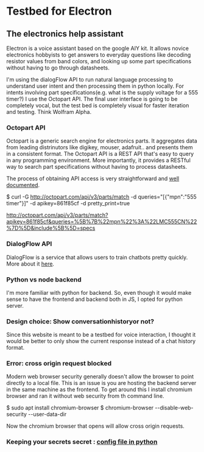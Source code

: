 # Testbed for Electron

## The electronics help assistant

Electron is a voice assistant based on the google AIY kit. It allows novice electronics hobbyists to get answers to everyday questions like decoding resistor values from band colors, and looking up some part specifications without having to go through datasheets.

I'm using the dialogFlow API to run natural language processing to understand user intent and then processing them in python locally. For intents involving part specifications(e.g. what is the supply voltage for a 555 timer?) I use the Octopart API. The final user interface is going to be completely vocal, but the test bed is completely visual for faster iteration and testing. Think Wolfram Alpha.

### Octopart API

Octopart is a generic search engine for electronics parts. It aggregates data from leading distrinutors like digikey, mouser, adafruit.. and presents them in a consistent format. The Octopart API is a REST API that's easy to query in any programming environment. More importantly, it provides a RESTful way to search part specifications without having to process datasheets.

The process of obtaining API access is very straightforward and [well documented](https://octopart.com/api/docs/v3/overview#authentication).

  $ curl -G http://octopart.com/api/v3/parts/match -d queries="[{\"mpn\":\"555 timer\"}]" -d apikey=861f85cf -d pretty_print=true

  http://octopart.com/api/v3/parts/match?apikey=861f85cf&queries=%5B%7B%22mpn%22%3A%22LMC555CN%22%7D%5D&include%5B%5D=specs

### DialogFlow API

DialogFlow is a service that allows users to train chatbots pretty quickly. More about it [here](api.ai).

### Python vs node backend

I'm more familiar with python for backend. So, even though it would make sense to have the frontend and backend both in JS, I opted for python server.

### Design choice: Show conversationhistoryor not?

Since this website is meant to be a testbed for voice interaction, I thought it would be better to only show the current response instead of a chat history format.

### Error: cross origin request blocked

Modern web browser security generally doesn't allow the browser to point directly to a local file. This is an issue is you are hosting the backend server in the same machine as the frontend. To get around this I install chromium browser and ran it without web security from th command line.  

  $ sudo apt install chromium-browser
  $ chromium-browser --disable-web-security --user-data-dir

Now the chromium browser that opens will allow cross origin requests.

### Keeping your secrets secret : [config file in python](https://hackernoon.com/4-ways-to-manage-the-configuration-in-python-4623049e841b)
